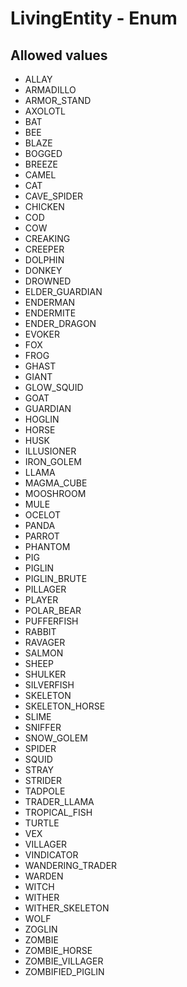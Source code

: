 

# LivingEntity - Enum



## Allowed values

* ALLAY
* ARMADILLO
* ARMOR_STAND
* AXOLOTL
* BAT
* BEE
* BLAZE
* BOGGED
* BREEZE
* CAMEL
* CAT
* CAVE_SPIDER
* CHICKEN
* COD
* COW
* CREAKING
* CREEPER
* DOLPHIN
* DONKEY
* DROWNED
* ELDER_GUARDIAN
* ENDERMAN
* ENDERMITE
* ENDER_DRAGON
* EVOKER
* FOX
* FROG
* GHAST
* GIANT
* GLOW_SQUID
* GOAT
* GUARDIAN
* HOGLIN
* HORSE
* HUSK
* ILLUSIONER
* IRON_GOLEM
* LLAMA
* MAGMA_CUBE
* MOOSHROOM
* MULE
* OCELOT
* PANDA
* PARROT
* PHANTOM
* PIG
* PIGLIN
* PIGLIN_BRUTE
* PILLAGER
* PLAYER
* POLAR_BEAR
* PUFFERFISH
* RABBIT
* RAVAGER
* SALMON
* SHEEP
* SHULKER
* SILVERFISH
* SKELETON
* SKELETON_HORSE
* SLIME
* SNIFFER
* SNOW_GOLEM
* SPIDER
* SQUID
* STRAY
* STRIDER
* TADPOLE
* TRADER_LLAMA
* TROPICAL_FISH
* TURTLE
* VEX
* VILLAGER
* VINDICATOR
* WANDERING_TRADER
* WARDEN
* WITCH
* WITHER
* WITHER_SKELETON
* WOLF
* ZOGLIN
* ZOMBIE
* ZOMBIE_HORSE
* ZOMBIE_VILLAGER
* ZOMBIFIED_PIGLIN
